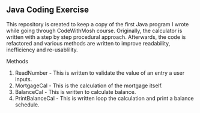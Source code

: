 ## Java Coding Exercise

This repository is created to keep a copy of the first Java program I wrote while going through CodeWithMosh course.
Originally, the calculator is written with a step by step procedural approach. Afterwards, the code is refactored and
various methods are written to improve readability, inefficiency and re-usablility.

Methods
1) ReadNumber - This is written to validate the value of an entry a user inputs.
2) MortgageCal - This is the calculation of the mortgage itself.
3) BalanceCal - This is written to calculate balance.
4) PrintBalanceCal - This is written loop the calculation and print a balance schedule.
